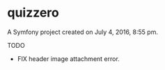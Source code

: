 quizzero
========

A Symfony project created on July 4, 2016, 8:55 pm.


TODO

- FIX header image attachment error.